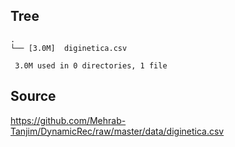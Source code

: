 
## Tree
```
.
└── [3.0M]  diginetica.csv

 3.0M used in 0 directories, 1 file
```

## Source
https://github.com/Mehrab-Tanjim/DynamicRec/raw/master/data/diginetica.csv